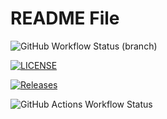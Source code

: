 README File
===========
![GitHub Workflow Status (branch)](https://img.shields.io/github/actions/workflow/status/Theoodoore/sem/main.yml?branch=master)

[![LICENSE](https://img.shields.io/github/license/Theoodoore/sem.svg?style=flat-square)](https://github.com/<github-username>/sem/blob/master/LICENSE)

[![Releases](https://img.shields.io/github/release/Theoodoore/sem/all.svg?style=flat-square)](https://github.com/Theoodoore/sem/releases)

![GitHub Actions Workflow Status](https://img.shields.io/github/actions/workflow/status/Theoodoore/sem/main.yml)
